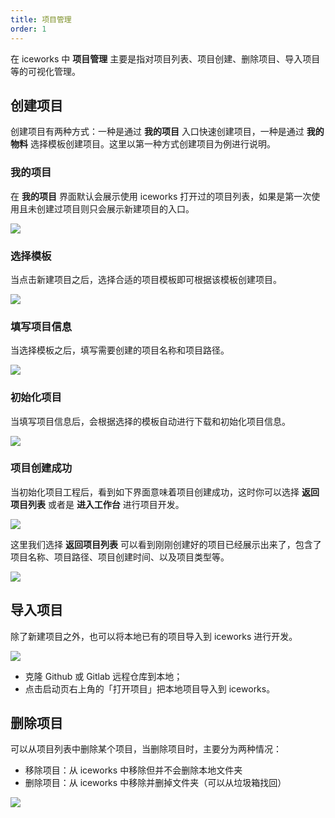 ```yaml
---
title: 项目管理
order: 1
---
```


在 iceworks 中 **项目管理** 主要是指对项目列表、项目创建、删除项目、导入项目等的可视化管理。

## 创建项目

创建项目有两种方式：一种是通过 **我的项目** 入口快速创建项目，一种是通过 **我的物料** 选择模板创建项目。这里以第一种方式创建项目为例进行说明。


### 我的项目

在 **我的项目** 界面默认会展示使用 iceworks 打开过的项目列表，如果是第一次使用且未创建过项目则只会展示新建项目的入口。

![](https://img.alicdn.com/tfs/TB1tCE1sW61gK0jSZFlXXXDKFXa-2000-1600.png)

### 选择模板

当点击新建项目之后，选择合适的项目模板即可根据该模板创建项目。

![](https://img.alicdn.com/tfs/TB1iRgYs1H2gK0jSZFEXXcqMpXa-2000-1600.png)

### 填写项目信息

当选择模板之后，填写需要创建的项目名称和项目路径。

![](https://img.alicdn.com/tfs/TB11GsYs.Y1gK0jSZFMXXaWcVXa-2000-1600.png)

### 初始化项目

当填写项目信息后，会根据选择的模板自动进行下载和初始化项目信息。

![](https://img.alicdn.com/tfs/TB1mGIYsVT7gK0jSZFpXXaTkpXa-2000-1600.png)

### 项目创建成功

当初始化项目工程后，看到如下界面意味着项目创建成功，这时你可以选择 **返回项目列表** 或者是 **进入工作台** 进行项目开发。

![](https://img.alicdn.com/tfs/TB1nwUYs.T1gK0jSZFhXXaAtVXa-2000-1600.png)

这里我们选择 **返回项目列表** 可以看到刚刚创建好的项目已经展示出来了，包含了项目名称、项目路径、项目创建时间、以及项目类型等。

![](https://img.alicdn.com/tfs/TB1arQ0s7L0gK0jSZFAXXcA9pXa-2000-1600.png)

## 导入项目

除了新建项目之外，也可以将本地已有的项目导入到 iceworks 进行开发。

![](https://img.alicdn.com/tfs/TB1feQ3s4D1gK0jSZFyXXciOVXa-2000-1600.png)

* 克隆 Github 或 Gitlab 远程仓库到本地；
* 点击启动页右上角的「打开项目」把本地项目导入到 iceworks。

## 删除项目

可以从项目列表中删除某个项目，当删除项目时，主要分为两种情况：

* 移除项目：从 iceworks 中移除但并不会删除本地文件夹
* 删除项目：从 iceworks 中移除并删掉文件夹（可以从垃圾箱找回）

![](https://img.alicdn.com/tfs/TB1gcUYs2b2gK0jSZK9XXaEgFXa-994-790.gif)
